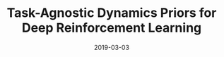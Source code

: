 ---
title: "Task-Agnostic Dynamics Priors for Deep Reinforcement Learning"
date: 2019-03-03
draft: false
post_type: publication
authors: [yilund, karthikn]
venue: ICML 2019
tags: []
direct_link: https://arxiv.org/pdf/1905.04819.pdf

code: https://github.com/yilundu/task_agnostic_dynamics_prior
link: https://arxiv.org/pdf/1905.04819.pdf
---